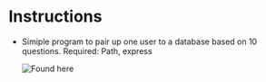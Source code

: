 # Instructions

* Simiple program to pair up one user to a database based on 10 questions.
Required: Path, express

  ![Found here](https://github.com/gchrisinger/friendfinder)
